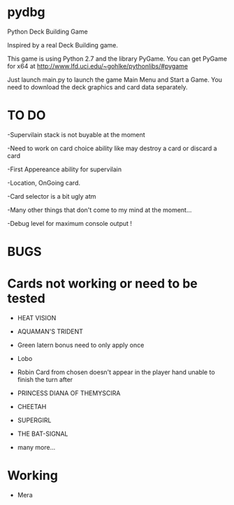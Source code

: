 pydbg
=====

Python Deck Building Game

Inspired by a real Deck Building game.

This game is using Python 2.7 and the library PyGame.
You can get PyGame for x64 at http://www.lfd.uci.edu/~gohlke/pythonlibs/#pygame

Just launch main.py to launch the game Main Menu and Start a Game.
You need to download the deck graphics and card data separately.

TO DO
=====
-Supervilain stack is not buyable at the moment

-Need to work on card choice ability like may destroy a card or discard a card

-First Appereance ability for supervilain

-Location, OnGoing card.

-Card selector is a bit ugly atm

-Many other things that don't come to my mind at the moment...

-Debug level for maximum console output !

BUGS
===

Cards not working or need to be tested
==

- HEAT VISION

- AQUAMAN'S TRIDENT

- Green latern bonus need to only apply once

- Lobo

- Robin
    Card from chosen doesn't appear in the player hand
    unable to finish the turn after

- PRINCESS DIANA OF THEMYSCIRA

- CHEETAH

- SUPERGIRL

- THE BAT-SIGNAL

- many more...

Working
==

- Mera